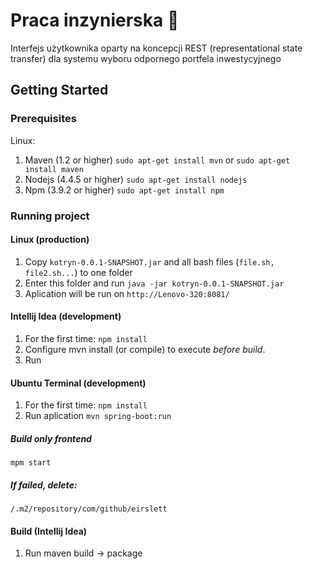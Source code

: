 # Praca inzynierska :honeybee:
Interfejs użytkownika oparty na koncepcji REST (representational state transfer) dla systemu wyboru odpornego portfela inwestycyjnego

## Getting Started

### Prerequisites

Linux:

1. Maven (1.2 or higher)
`sudo apt-get install mvn` or `sudo apt-get install maven`
2. Nodejs (4.4.5 or higher)
`sudo apt-get install nodejs`
3. Npm (3.9.2 or higher)
`sudo apt-get install npm`

### Running project

#### Linux (production)
1. Copy `kotryn-0.0.1-SNAPSHOT.jar` and all bash files (`file.sh, file2.sh...`) to one folder
2. Enter this folder and run `java -jar kotryn-0.0.1-SNAPSHOT.jar`
3. Aplication will be run on `http://Lenovo-320:8081/`

#### Intellij Idea (development)
1. For the first time: `npm install`
2. Configure mvn install (or compile) to execute *before build*.
3. Run

#### Ubuntu Terminal (development)
1. For the first time: `npm install`
2. Run aplication `mvn spring-boot:run`

##### Build only frontend
`mpm start`

##### If failed, delete: 
`/.m2/repository/com/github/eirslett`

#### Build (Intellij Idea)
1. Run maven build -> package
